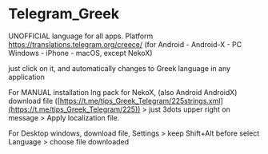 # Telegram_Greek 
UNOFFICIAL language for all apps.
Platform https://translations.telegram.org/creece/ (for Android - Android-X - PC Windows - iPhone - macOS, except NekoX)

just click on it, and automatically changes to Greek language in any application

For MANUAL installation lng pack for NekoX, (also Android AndroidX) download file ([https://t.me/tips_Greek_Telegram/225strings.xml](https://t.me/tips_Greek_Telegram/225)) > just 3dots upper right on message > Apply localization file.

For Desktop windows, download file, Settings > keep Shift+Alt before select Language > choose file downloaded
